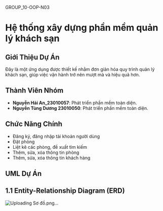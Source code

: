 GROUP_10-OOP-N03 
# Hệ thống xây dựng phần mềm quản lý khách sạn

## Giới Thiệu Dự Án
Đây là một ứng dụng được thiết kế nhằm đơn giản hóa quy trình quản lý khách sạn, giúp việc vận hành trở nên mượt mà và hiệu quả hơn.
## Thành Viên Nhóm
- **Nguyễn Hải An_23010057**: Phát triển phần mềm toàn diện.
- **Nguyễn Tùng Dương 23010050**: Phát triển phần mềm toàn diện.

## Chức Năng Chính
- Đăng ký, đăng nhập tài khoản người dùng
- Đặt phòng
- Liệt kê các phòng, đề xuất tìm kiếm
- Thêm, sửa, xóa thông tin phòng 
- Thêm, sửa, xóa thông tin khách hàng
## UML Dự Án

## 1.1 Entity-Relationship Diagram (ERD)
![Uploading Sơ đồ.png…]()



   
